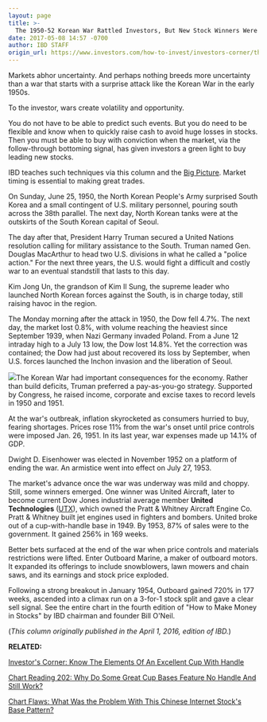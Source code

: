 ```yaml
---
layout: page
title: >-
  The 1950-52 Korean War Rattled Investors, But New Stock Winners Were Born
date: 2017-05-08 14:57 -0700
author: IBD STAFF
origin_url: https://www.investors.com/how-to-invest/investors-corner/the-1950-52-korean-war-rattled-investors-but-new-stock-winners-were-born
---
```





Markets abhor uncertainty. And perhaps nothing breeds more uncertainty than a war that starts with a surprise attack like the Korean War in the early 1950s.


To the investor, wars create volatility and opportunity.


You do not have to be able to predict such events. But you do need to be flexible and know when to quickly raise cash to avoid huge losses in stocks. Then you must be able to buy with conviction when the market, via the follow-through bottoming signal, has given investors a green light to buy leading new stocks.


IBD teaches such techniques via this column and the [Big Picture](https://www.investors.com/category/market-trend/the-big-picture/). Market timing is essential to making great trades.


On Sunday, June 25, 1950, the North Korean People's Army surprised South Korea and a small contingent of U.S. military personnel, pouring south across the 38th parallel. The next day, North Korean tanks were at the outskirts of the South Korean capital of Seoul.


The day after that, President Harry Truman secured a United Nations resolution calling for military assistance to the South. Truman named Gen. Douglas MacArthur to head two U.S. divisions in what he called a "police action." For the next three years, the U.S. would fight a difficult and costly war to an eventual standstill that lasts to this day.


Kim Jong Un, the grandson of Kim Il Sung, the supreme leader who launched North Korean forces against the South, is in charge today, still raising havoc in the region.


The Monday morning after the attack in 1950, the Dow fell 4.7%. The next day, the market lost 0.8%, with volume reaching the heaviest since September 1939, when Nazi Germany invaded Poland. From a June 12 intraday high to a July 13 low, the Dow lost 14.8%. Yet the correction was contained; the Dow had just about recovered its loss by September, when U.S. forces launched the Inchon invasion and the liberation of Seoul.


![](https://www.investors.com/wp-content/uploads/2017/05/ICch_050816.jpg)The Korean War had important consequences for the economy. Rather than build deficits, Truman preferred a pay-as-you-go strategy. Supported by Congress, he raised income, corporate and excise taxes to record levels in 1950 and 1951.


At the war's outbreak, inflation skyrocketed as consumers hurried to buy, fearing shortages. Prices rose 11% from the war's onset until price controls were imposed Jan. 26, 1951. In its last year, war expenses made up 14.1% of GDP.


Dwight D. Eisenhower was elected in November 1952 on a platform of ending the war. An armistice went into effect on July 27, 1953.


The market's advance once the war was underway was mild and choppy. Still, some winners emerged. One winner was United Aircraft, later to become current Dow Jones industrial average member **United Technologies** ([UTX](https://research.investors.com/quote.aspx?symbol=UTX)), which owned the Pratt & Whitney Aircraft Engine Co. Pratt & Whitney built jet engines used in fighters and bombers. United broke out of a cup-with-handle base in 1949. By 1953, 87% of sales were to the government. It gained 256% in 169 weeks.


Better bets surfaced at the end of the war when price controls and materials restrictions were lifted. Enter Outboard Marine, a maker of outboard motors. It expanded its offerings to include snowblowers, lawn mowers and chain saws, and its earnings and stock price exploded.


Following a strong breakout in January 1954, Outboard gained 720% in 177 weeks, ascended into a climax run on a 3-for-1 stock split and gave a clear sell signal. See the entire chart in the fourth edition of "How to Make Money in Stocks" by IBD chairman and founder Bill O'Neil.


(*This column originally published in the April 1, 2016, edition of IBD.*)


**RELATED:**


[Investor's Corner: Know The Elements Of An Excellent Cup With Handle](https://www.investors.com/how-to-invest/investors-corner/the-basics-how-to-analyze-a-stocks-cup-with-handle/)


[Chart Reading 202: Why Do Some Great Cup Bases Feature No Handle And Still Work?](https://www.investors.com/how-to-invest/investors-corner/investing-202-why-some-great-cup-bases-dont-form-a-handle/)


[Chart Flaws: What Was the Problem With This Chinese Internet Stock's Base Pattern?](https://www.investors.com/how-to-invest/investors-corner/this-chinese-internet-stock-had-a-big-flaw-in-its-2008-09-base-how-about-now/)




